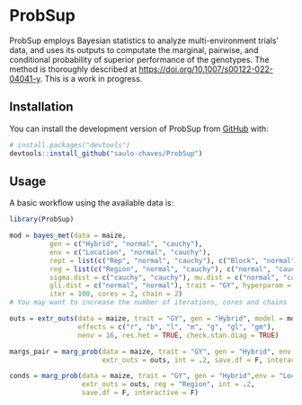 
<!-- README.md is generated from README.Rmd. Please edit that file -->

# ProbSup

<!-- badges: start -->
<!-- badges: end -->

ProbSup employs Bayesian statistics to analyze multi-environment trials’
data, and uses its outputs to computate the marginal, pairwise, and
conditional probability of superior performance of the genotypes. The
method is thoroughly described at
<https://doi.org/10.1007/s00122-022-04041-y>. This is a work in
progress.

## Installation

You can install the development version of ProbSup from
[GitHub](https://github.com/) with:

``` r
# install.packages("devtools")
devtools::install_github("saulo-chaves/ProbSup")
```

## Usage

A basic workflow using the available data is:

``` r
library(ProbSup)

mod = bayes_met(data = maize, 
          gen = c("Hybrid", "normal", "cauchy"), 
          env = c("Location", "normal", "cauchy"),
          rept = list(c("Rep", "normal", "cauchy"), c("Block", "normal", "cauchy")),
          reg = list(c("Region", "normal", "cauchy"), c("normal", "cauchy")),
          sigma.dist = c("cauchy", "cauchy"), mu.dist = c("normal", "cauchy"),
          gli.dist = c("normal", "normal"), trait = "GY", hyperparam = "default",
          iter = 100, cores = 2, chain = 2) 
# You may want to increase the number of iterations, cores and chains

outs = extr_outs(data = maize, trait = "GY", gen = "Hybrid", model = mod,
                 effects = c("r", "b", "l", "m", "g", "gl", "gm"),
                 nenv = 16, res.het = TRUE, check.stan.diag = TRUE)

margs_pair = marg_prob(data = maize, trait = "GY", gen = "Hybrid", env = "Location", 
                       extr_outs = outs, int = .2, save.df = F, interactive = F)

conds = marg_prob(data = maize, trait = "GY", gen = "Hybrid",env = "Location", 
                  extr_outs = outs, reg = "Region", int = .2,
                  save.df = F, interactive = F)
```
